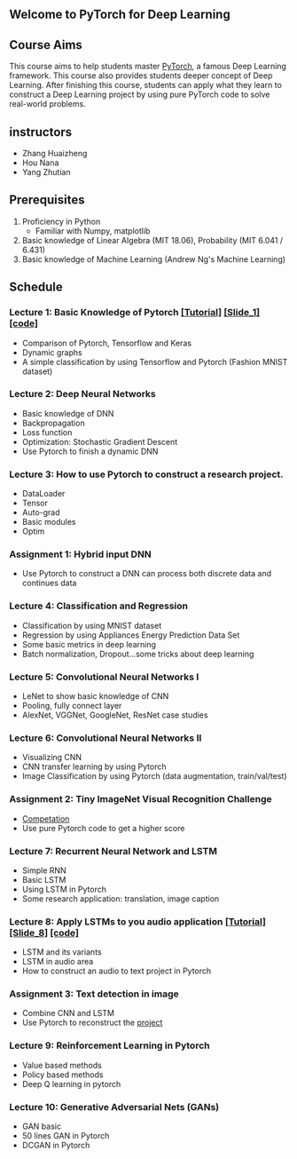 ## Welcome to PyTorch for Deep Learning

## Course Aims
This course aims to help students master [PyTorch](www.pytorch.org), a famous Deep Learning framework. This course also provides students deeper concept of Deep Learning. After finishing this course, students can apply what they learn to construct a Deep Learning project by using pure PyTorch code to solve real-world problems.

## instructors
- Zhang Huaizheng
- Hou Nana
- Yang Zhutian

## Prerequisites
1. Proficiency in Python
   - Familiar with Numpy, matplotlib
2. Basic knowledge of Linear Algebra (MIT 18.06), Probability (MIT 6.041 / 6.431)
3. Basic knowledge of Machine Learning (Andrew Ng's Machine Learning)

## Schedule
### Lecture 1: Basic Knowledge of Pytorch [[Tutorial]](zhanghuaizheng.info) [[Slide_1]](zhanghuaizheng.info) [[code]](zhanghuaizheng.info)
- Comparison of Pytorch, Tensorflow and Keras
- Dynamic graphs
- A simple classification by using Tensorflow and Pytorch (Fashion MNIST dataset)

### Lecture 2: Deep Neural Networks
- Basic knowledge of DNN
- Backpropagation
- Loss function
- Optimization: Stochastic Gradient Descent
- Use Pytorch to finish a dynamic DNN

### Lecture 3: How to use Pytorch to construct a research project.
- DataLoader
- Tensor
- Auto-grad
- Basic modules
- Optim

### Assignment 1: Hybrid input DNN
- Use Pytorch to construct a DNN can process both discrete data and continues data

### Lecture 4: Classification and Regression
- Classification by using MNIST dataset
- Regression by using Appliances Energy Prediction Data Set
- Some basic metrics in deep learning
- Batch normalization, Dropout…some tricks about deep learning

### Lecture 5: Convolutional Neural Networks I
- LeNet to show basic knowledge of CNN
- Pooling, fully connect layer
- AlexNet, VGGNet, GoogleNet, ResNet case studies

### Lecture 6: Convolutional Neural Networks II
- Visualizing CNN
- CNN transfer learning by using Pytorch
- Image Classification by using Pytorch (data augmentation, train/val/test)

### Assignment 2: Tiny ImageNet Visual Recognition Challenge
- [Competation](https://tiny-imagenet.herokuapp.com/)
- Use pure Pytorch code to get a higher score

### Lecture 7: Recurrent Neural Network and LSTM
- Simple RNN
- Basic LSTM
- Using LSTM in Pytorch
- Some research application: translation, image caption

### Lecture 8: Apply LSTMs to you audio application [[Tutorial]](zhanghuaizheng.info) [[Slide_8]](zhanghuaizheng.info) [[code]](zhanghuaizheng.info)
- LSTM and its variants
- LSTM in audio area
- How to construct an audio to text project in Pytorch

### Assignment 3: Text detection in image
- Combine CNN and LSTM
- Use Pytorch to reconstruct the [project](https://github.com/tianzhi0549/CTPN)

### Lecture 9: Reinforcement Learning in Pytorch
- Value based methods
- Policy based methods
- Deep Q learning in pytorch

### Lecture 10: Generative Adversarial Nets (GANs)
- GAN basic
- 50 lines GAN in Pytorch
- DCGAN in Pytorch


<!-- Markdown is a lightweight and easy-to-use syntax for styling your writing. It includes conventions for

```markdown
Syntax highlighted code block

# Header 1
## Header 2
### Header 3

- Bulleted
- List

1. Numbered
2. List

**Bold** and _Italic_ and `Code` text

[Link](url) and ![Image](src)
```

For more details see [GitHub Flavored Markdown](https://guides.github.com/features/mastering-markdown/).

### Jekyll Themes

Your Pages site will use the layout and styles from the Jekyll theme you have selected in your [repository settings](https://github.com/HuaizhengZhang/PyTorch4DL/settings). The name of this theme is saved in the Jekyll `_config.yml` configuration file. -->


<!-- Having trouble with Pages? Check out our [documentation](https://help.github.com/categories/github-pages-basics/) or [contact support](https://github.com/contact) and we’ll help you sort it out. -->
